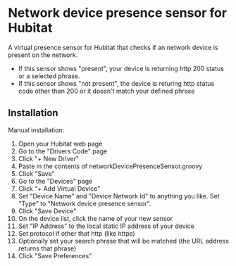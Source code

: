 # Network device presence sensor for Hubitat
A virtual presence sensor for Hubitat that checks if an network device is present on the network.

- If this sensor shows "present", your device is returning http 200 status or a selected phrase.
- If this sensor shows "not present", the device is returing http status code other than 200 or it doesn't match your defined phrase

## Installation

Manual installation:

1. Open your Hubitat web page
2. Go to the "Drivers Code" page
3. Click "+ New Driver"
4. Paste in the contents of networkDevicePresenceSensor.groovy
5. Click "Save"
6. Go to the "Devices" page
7. Click "+ Add Virtual Device"
8. Set "Device Name" and "Device Network Id" to anything you like.  Set "Type" to "Network device presence sensor".
9. Click "Save Device"
10. On the device list, click the name of your new sensor
11. Set "IP Address" to the local static IP address of your device
12. Set protocol if other that http (like https)
13. Optionally set your search phrase that will be matched (the URL address returns that phrase)
14. Click "Save Preferences"
